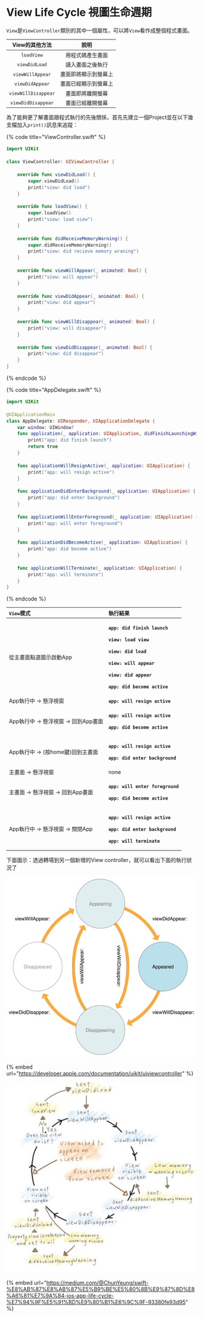 # View Life Cycle 視圖生命週期

`View`是`ViewController`類別的其中一個屬性，可以將`View`看作成整個程式畫面。

| View的其他方法 | 說明 |
| :---: | :---: |
| `loadView` | 用程式碼產生畫面 |
| `viewDidLoad` | 讀入畫面之後執行 |
| `viewWillAppear` | 畫面即將顯示到螢幕上 |
| `viewDidAppear` | 畫面已經顯示到螢幕上 |
| `viewWillDisappear` | 畫面即將離開螢幕 |
| `viewDidDisappear` | 畫面已經離開螢幕 |

為了能夠更了解畫面跟程式執行的先後關係，首先先建立一個Project並在以下幾支檔加入`print()`訊息來追蹤：

{% code title="ViewController.swift" %}
```swift
import UIKit

class ViewController: UIViewController {

    override func viewDidLoad() {
        super.viewDidLoad()
        print("view: did load")
    }
    
    override func loadView() {
        super.loadView()
        print("view: load view")
    }
    
    override func didReceiveMemoryWarning() {
        super.didReceiveMemoryWarning()
        print("view: did recieve memory wraning")
    }
        
    override func viewWillAppear(_ animated: Bool) {
        print("view: will appear")
    }
    
    override func viewDidAppear(_ animated: Bool) {
        print("view: did appear")
    }
    
    override func viewWillDisappear(_ animated: Bool) {
        print("view: will disappear")
    }
    
    override func viewDidDisappear(_ animated: Bool) {
        print("view: did disappear")
    }
}

```
{% endcode %}

{% code title="AppDelegate.swift" %}
```swift
import UIKit

@UIApplicationMain
class AppDelegate: UIResponder, UIApplicationDelegate {
    var window: UIWindow?
    func application(_ application: UIApplication, didFinishLaunchingWithOptions launchOptions: [UIApplication.LaunchOptionsKey: Any]?) -> Bool {
        print("app: did finish launch")
        return true
    }
    
    func applicationWillResignActive(_ application: UIApplication) {
        print("app: will resign active")
    }
    
    func applicationDidEnterBackground(_ application: UIApplication) {
        print("app: did enter background")
    }
    
    func applicationWillEnterForeground(_ application: UIApplication) {
        print("app: will enter foreground")
    }
    
    func applicationDidBecomeActive(_ application: UIApplication) {
        print("app: did become active")
    }
    
    func applicationWillTerminate(_ application: UIApplication) {
        print("app: will terminate")
    }
}
```
{% endcode %}

<table>
  <thead>
    <tr>
      <th style="text-align:left"><code>View</code>&#x6A21;&#x5F0F;</th>
      <th style="text-align:left">&#x57F7;&#x884C;&#x7D50;&#x679C;</th>
    </tr>
  </thead>
  <tbody>
    <tr>
      <td style="text-align:left">&#x5F9E;&#x4E3B;&#x756B;&#x9762;&#x9EDE;&#x9078;&#x5716;&#x793A;&#x555F;&#x52D5;App</td>
      <td
      style="text-align:left">
        <p><b><code>app: did finish launch</code></b>
        </p>
        <p><b><code>view: load view</code></b>
        </p>
        <p><b><code>view: did load</code></b>
        </p>
        <p><b><code>view: will appear</code></b>
        </p>
        <p><b><code>view: did appear</code></b>
        </p>
        <p><b><code>app: did become active</code></b>
        </p>
        </td>
    </tr>
    <tr>
      <td style="text-align:left">App&#x57F7;&#x884C;&#x4E2D; -&gt; &#x61F8;&#x6D6E;&#x8996;&#x7A97;</td>
      <td
      style="text-align:left"><b><code>app: will resign active</code></b>
        </td>
    </tr>
    <tr>
      <td style="text-align:left">App&#x57F7;&#x884C;&#x4E2D; -&gt; &#x61F8;&#x6D6E;&#x8996;&#x7A97;<b> </b>-&gt;
        &#x56DE;&#x5230;App&#x756B;&#x9762;</td>
      <td style="text-align:left">
        <p><b><code>app: will resign active</code></b>
        </p>
        <p><b><code>app: did become active</code></b>
        </p>
      </td>
    </tr>
    <tr>
      <td style="text-align:left">App&#x57F7;&#x884C;&#x4E2D; -&gt; (&#x6309;home&#x9375;)&#x56DE;&#x5230;&#x4E3B;&#x756B;&#x9762;</td>
      <td
      style="text-align:left">
        <p><b><code>app: will resign active</code></b>
        </p>
        <p><b><code>app: did enter background</code></b>
        </p>
        </td>
    </tr>
    <tr>
      <td style="text-align:left">&#x4E3B;&#x756B;&#x9762; -&gt; &#x61F8;&#x6D6E;&#x8996;&#x7A97;</td>
      <td
      style="text-align:left">none</td>
    </tr>
    <tr>
      <td style="text-align:left">&#x4E3B;&#x756B;&#x9762; -&gt; &#x61F8;&#x6D6E;&#x8996;&#x7A97; -&gt;
        &#x56DE;&#x5230;App&#x756B;&#x9762;</td>
      <td style="text-align:left">
        <p><b><code>app: will enter foreground</code></b>
        </p>
        <p><b><code>app: did become active</code></b>
        </p>
      </td>
    </tr>
    <tr>
      <td style="text-align:left">App&#x57F7;&#x884C;&#x4E2D; -&gt; &#x61F8;&#x6D6E;&#x8996;&#x7A97;<b> </b>-&gt;
        &#x95DC;&#x9589;App</td>
      <td style="text-align:left">
        <p><b><code>app: will resign active</code></b>
        </p>
        <p><b><code>app: did enter background</code></b>
        </p>
        <p><b><code>app: will terminate</code></b>
        </p>
      </td>
    </tr>
  </tbody>
</table>

下面圖示：透過轉場到另一個新增的View controller，就可以看出下面的執行狀況了

![](../.gitbook/assets/image%20%2812%29.png)

{% embed url="https://developer.apple.com/documentation/uikit/uiviewcontroller" %}



![](../.gitbook/assets/image%20%288%29.png)

{% embed url="https://medium.com/@ChunYeung/swift-%E8%AB%87%E8%AB%87%E5%B9%BE%E5%80%8B%E9%87%8D%E8%A6%81%E7%9A%84-ios-app-life-cycle-%E7%94%9F%E5%91%BD%E9%80%B1%E6%9C%9F-93380fe93d95" %}



